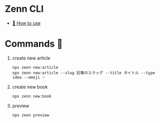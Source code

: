 # Zenn CLI

* [📘 How to use](https://zenn.dev/zenn/articles/zenn-cli-guide)

# Commands 📝

1. create new article
    ```
    npx zenn new:article
    npx zenn new:article --slug 記事のスラッグ --title タイトル --type idea --emoji ✨
    ```

2. create new book
    ```
    npx zenn new:book
    ```
    
3. preview
    ```
    npx zenn preview
    ```
